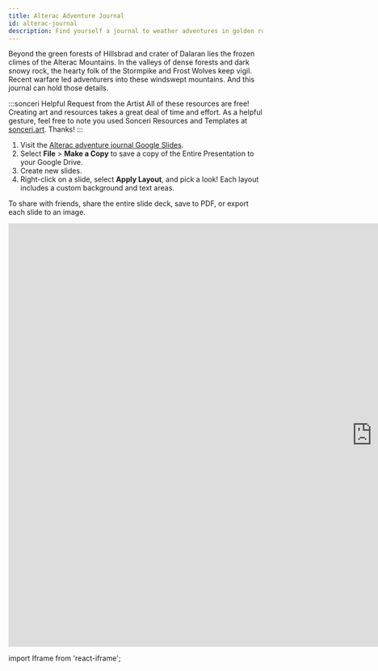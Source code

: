 ```yaml
---
title: Alterac Adventure Journal
id: alterac-journal
description: Find yourself a journal to weather adventures in golden ruins and pirate isles. Google Slides journal series.
---
```


Beyond the green forests of Hillsbrad and crater of Dalaran lies the frozen climes of the Alterac Mountains. In the valleys of dense forests and dark snowy rock, the hearty folk of the Stormpike and Frost Wolves keep vigil. Recent warfare led adventurers into these windswept mountains. And this journal can hold those details.

:::sonceri Helpful Request from the Artist
All of these resources are free! Creating art and resources takes a great deal of time and effort. As a helpful gesture, feel free to note you used Sonceri Resources and Templates at [sonceri.art](https://sonceri.art/). Thanks!
:::

1. Visit the [Alterac adventure journal Google Slides](https://docs.google.com/presentation/d/1ZLRKFVI2EHZ08aeYP5dJOW-AH6OALjFqBPWSj6UVPnE).
2. Select **File** > **Make a Copy** to save a copy of the Entire Presentation to your Google Drive.
3. Create new slides.
4. Right-click on a slide, select **Apply Layout**, and pick a look! Each layout includes a custom background and text areas.

To share with friends, share the entire slide deck, save to PDF, or export each slide to an image.

<div className='responsive-google-slides'>

<iframe src="https://docs.google.com/presentation/d/e/2PACX-1vQIaJBL0PGS4qr1OMUlWn5mRq0-Jv8VgBVLgy5EAFrtC6DPcvcCb_n_vs5Dy3T9Bm6Za3zEF006soPw/embed?start=false&loop=false&delayms=3000" frameborder="0" width="1440" height="839" allowFullScreen="true" mozallowFullScreen="true" webkitallowFullScreen="true"></iframe>

</div>


import Iframe from 'react-iframe';